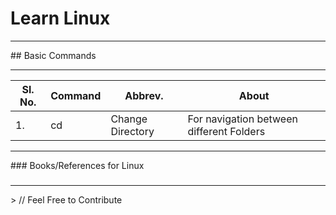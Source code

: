 # Learn Linux
<hr>
## Basic Commands
<hr>


|Sl. No.|Command|Abbrev.|About|
|-|-|-|-|
|1.|cd|Change Directory|For navigation between different Folders |



<hr>
### Books/References for Linux

### 
<hr>
> // Feel Free to Contribute
